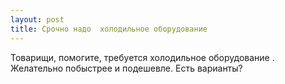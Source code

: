 ```yaml
---
layout: post 
title: Срочно надо  холодильное оборудование  
--- 
```

Товарищи, помогите, требуется  холодильное оборудование . Желательно побыстрее и подешевле. Есть варианты?